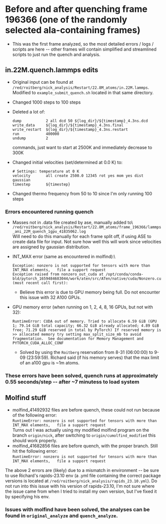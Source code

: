 # Before and after quenching frame 196366 (one of the randomly selected ala-containing frames)

* This was the first frame analyzed, so the most detailed errors / logs / scripts are here -- other frames will contain simplified and streamlined scripts to just run the quench and analysis.

## in.22M.quench.lammps edits

* Original input can be found at `/red/roitberg/nick_analysis/Restart/22.8M_atoms/in.22M.lammps`. Modified to `example_submit_quench.sh` located in that same directory.
* Changed 1000 steps to 100 steps
* Deleted a lot of:

    ```text
    dump           2 all dcd 50 ${log_dir}/${timestamp}_4.3ns.dcd
    write_data     ${log_dir}/${timestamp}_4.3ns.final
    write_restart  ${log_dir}/${timestamp}_4.3ns.restart
    run            400000
    undump         2
    ```

  commands, just want to start at 2500K and immediately decrease to 300K

* Changed initial velocities (set/determined at 0.0 K) to:

    ```text
    # Settings: temperature at 0 K
    velocity       all create 2500.0 12345 rot yes mom yes dist gaussian
    timestep       ${timestep}
    ```

* Changed thermo frequency from 50 to 10 since I'm only running 100 steps

### Errors encountered running quench

* Masses not in .data file created by ase, manually added to\ `/red/roitberg/nick_analysis/Restart/22.8M_atoms/frame_196366/lammps_ani_22M_quench_1gpu_41835062.log`\
Will need to do this manually for each frame split off, if using ASE to create data file for input. Not sure how well this will work since velocities are assigned by gaussian distribution.

* INT_MAX error (same as encountered in molfind):\

    ```text
    Exception: nonzero is not supported for tensors with more than INT_MAX elements,   file a support request
    Exception raised from nonzero_out_cuda at /opt/conda/conda-bld/pytorch_1659484683044/work/aten/src/ATen/native/cuda/Nonzero.cu:115 (most recent call first):
    ```

  * Believe this error is due to GPU memory being full. Do not encounter this issue with 32 A100 GPUs.

* GPU memory error (when running on 1, 2, 4, 8, 16 GPUs, but not with 32):

    ```text
    RuntimeError: CUDA out of memory. Tried to allocate 6.59 GiB (GPU 1; 79.14 GiB total capacity; 66.32 GiB already allocated; 4.89 GiB free; 71.29 GiB reserved in total by PyTorch) If reserved memory is >> allocated memory try setting max_split_size_mb to avoid fragmentation.  See documentation for Memory Management and PYTORCH_CUDA_ALLOC_CONF

    ```

  * Solved by using the `Roitberg` reservation from 8-31 (06:00:00) to 9-09 (23:59:59). Richard said (if his memory serves) that the max limit of an a100 gpu is ~1m atoms.

### These errors have been solved, quench runs at approximately 0.55 seconds/step -- after ~7 minutess to load system


## Molfind stuff

* molfind_41492932 files are before quench, these could not run because of the following error:\
`RuntimeError: nonzero is not supported for tensors with more than INT_MAX elements,   file a support request`\
Turns out I was actually using my modified molfind program on the branch `origin/nick`, after switching to `origin/cumolfind_modified` this should work properly.
* molfind_41682856 files are before quench, with the proper branch. Still hit the following error:\
`RuntimeError: nonzero is not supported for tensors with more than INT_MAX elements,   file a support request`

The above 2 errors are (likely) due to a mismatch in environment -- be sure to use Richard's rapids-23.10 env (a .yml file containing the correct package versions is located at `/red/roitberg/nick_analysis/rapids_23.10.yml`). Do not run into this issue with his version of rapids-23.10, I'm not sure where the issue came from when I tried to install my own version, but I've fixed it by specifying his env.

### Issues with molfind have been solved, the analyses can be found in `original_analyze` and `quench_analyze`.
